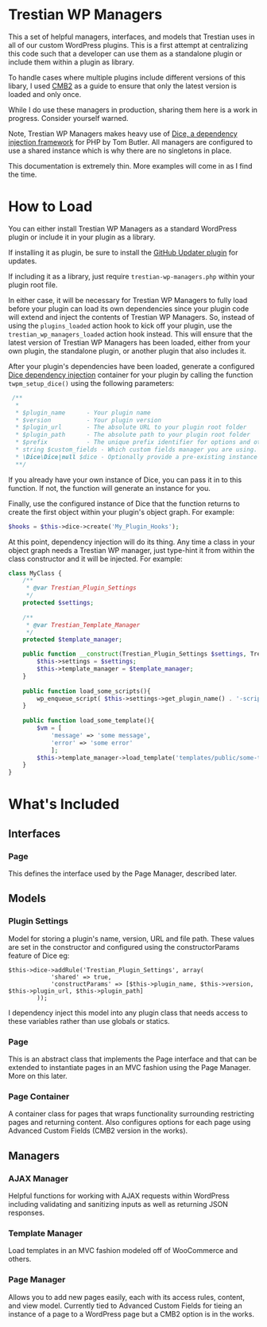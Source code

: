 # Trestian WP Managers
This a set of helpful managers, interfaces, and models that Trestian uses in all of our
custom WordPress plugins. This is a first attempt at centralizing this code 
such that a developer can use them as a standalone plugin or include them within
a plugin as library.

To handle cases where multiple plugins include different versions of this libary,
I used [CMB2](https://github.com/WebDevStudios/CMB2) as a guide to ensure that
only the latest version is loaded and only once.

While I do use these managers in production, sharing them here is a work in progress. 
Consider yourself warned. 

Note, Trestian WP Managers makes heavy use of [Dice, a dependency injection framework](https://r.je/dice.html)
 for PHP by Tom Butler. All managers are configured to use a shared instance which is 
 why there are no singletons in place.

This documentation is extremely thin. More examples will come in as I find the time.

# How to Load
You can either install Trestian WP Managers as a standard WordPress plugin or 
include it in your plugin as a library. 

If installing it as plugin, be sure to install the [GitHub Updater plugin](https://github.com/afragen/github-updater) for updates.

If including it as a library, just require `trestian-wp-managers.php` within your plugin 
root file. 

In either case, it will be necessary for Trestian WP Managers to fully load before your
 plugin can load its own dependencies since your plugin code will extend and inject the
 contents of Trestian WP Managers. So, instead of using the `plugins_loaded` action hook 
 to kick off your plugin, use the `trestian_wp_managers_loaded` action hook instead. 
 This will ensure that the latest version of Trestian WP Managers has been loaded, 
 either from your own plugin, the standalone plugin, or another plugin that also includes it.

After your plugin's dependencies have been loaded, generate a configured [Dice dependency 
injection](https://r.je/dice.html) container for your plugin by calling the function 
`twpm_setup_dice()` using the following parameters:
```php
 /**
  *
  * $plugin_name      - Your plugin name
  * $version          - Your plugin version
  * $plugin_url       - The absolute URL to your plugin root folder
  * $plugin_path      - The absolute path to your plugin root folder
  * $prefix           - The unique prefix identifier for options and other identifiers.
  * string $custom_fields - Which custom fields manager you are using. 'ACF' or 'CMB2'. Defaults to ACF.
  * \Dice\Dice|null $dice - Optionally provide a pre-existing instance of dice
  **/
```
If you already have your own instance of Dice, you can pass it in to this function. If not,
the function will generate an instance for you. 

Finally, use the configured instance of Dice that the function returns to create the 
first object within your plugin's object graph. For example: 
```php
$hooks = $this->dice->create('My_Plugin_Hooks');
```
At this point, dependency injection will do its thing. Any time a class in your object graph
needs a Trestian WP manager, just type-hint it from within the class constructor and 
it will be injected. For example:
```php
class MyClass {
	/**	 
	 * @var Trestian_Plugin_Settings
	 */
	protected $settings;
	
	/**
	 * @var Trestian_Template_Manager
	 */
	protected $template_manager;

	public function __construct(Trestian_Plugin_Settings $settings, Trestian_Template_Manager $template_manager){
		$this->settings = $settings;		
		$this->template_manager = $template_manager;		
	}
	
	public function load_some_scripts(){
		wp_enqueue_script( $this->settings->get_plugin_name() . '-script', $this->settings->get_plugin_url(). 'assets/js/some-script.js', array( 'jquery' ), $this->settings->get_version(), false );
	}
	
	public function load_some_template(){
		$vm = [
			'message' => 'some message',
			'error' => 'some error'
			];
		$this->template_manager->load_template('templates/public/some-template.php', $vm);
	}
}
```
# What's Included
## Interfaces
### Page
This defines the interface used by the Page Manager, described later.

## Models
### Plugin Settings
Model for storing a plugin's name, version, URL and file path. These values are set in the constructor and configured using the constructorParams feature of Dice eg:
```
$this->dice->addRule('Trestian_Plugin_Settings', array(
			'shared' => true,
			'constructParams' => [$this->plugin_name, $this->version, $this->plugin_url, $this->plugin_path]
		));
```

I dependency inject this model into any plugin class that needs access to these variables rather than use globals or statics.

### Page
This is an abstract class that implements the Page interface and that can be extended to instantiate pages in an MVC fashion using the Page Manager. More on this later.

### Page Container
A container class for pages that wraps functionality surrounding restricting pages and returning content. Also configures options for each page using Advanced Custom Fields (CMB2 version in the works).

## Managers
### AJAX Manager
Helpful functions for working with AJAX requests within WordPress including validating and sanitizing inputs as well as returning JSON responses.

### Template Manager
Load templates in an MVC fashion modeled off of WooCommerce and others. 

### Page Manager
Allows you to add new pages easily, each with its access rules, content, and view model. Currently tied to Advanced Custom Fields for tieing an instance of a page to a WordPress page but a CMB2 option is in the works.



